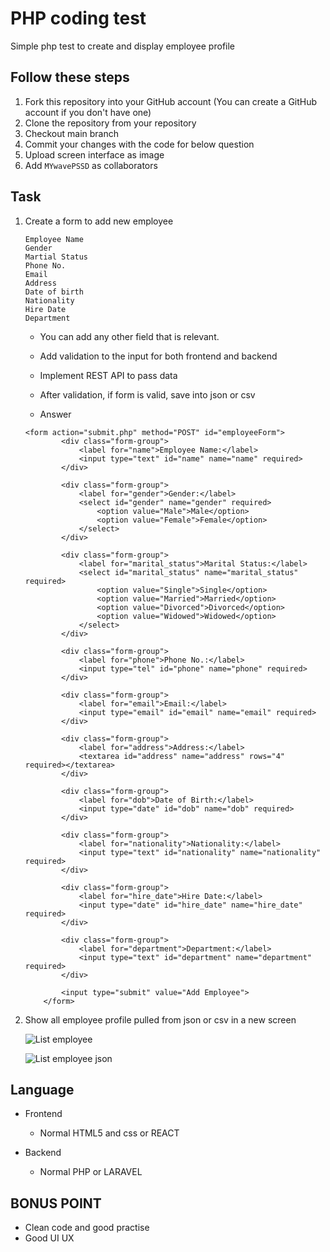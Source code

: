 # PHP coding test

Simple php test to create and display employee profile

## Follow these steps
1. Fork this repository into your GitHub account (You can create a GitHub account if you don't have one)
2. Clone the repository from your repository
3. Checkout main branch
4. Commit your changes with the code for below question
5. Upload screen interface as image
6. Add ```MYwavePSSD``` as collaborators

## Task
1. Create a form to add new employee

    ```
    Employee Name
    Gender
    Martial Status
    Phone No.
    Email
    Address
    Date of birth
    Nationality
    Hire Date
    Department
    ```
    - You can add any other field that is relevant.
    - Add validation to the input for both frontend and backend
    - Implement REST API to pass data
    - After validation, if form is valid, save into json or csv
  
    - Answer
    ```
    <form action="submit.php" method="POST" id="employeeForm">
            <div class="form-group">
                <label for="name">Employee Name:</label>
                <input type="text" id="name" name="name" required>
            </div>

            <div class="form-group">
                <label for="gender">Gender:</label>
                <select id="gender" name="gender" required>
                    <option value="Male">Male</option>
                    <option value="Female">Female</option>
                </select>
            </div>

            <div class="form-group">
                <label for="marital_status">Marital Status:</label>
                <select id="marital_status" name="marital_status" required>
                    <option value="Single">Single</option>
                    <option value="Married">Married</option>
                    <option value="Divorced">Divorced</option>
                    <option value="Widowed">Widowed</option>
                </select>
            </div>

            <div class="form-group">
                <label for="phone">Phone No.:</label>
                <input type="tel" id="phone" name="phone" required>
            </div>

            <div class="form-group">
                <label for="email">Email:</label>
                <input type="email" id="email" name="email" required>
            </div>

            <div class="form-group">
                <label for="address">Address:</label>
                <textarea id="address" name="address" rows="4" required></textarea>
            </div>

            <div class="form-group">
                <label for="dob">Date of Birth:</label>
                <input type="date" id="dob" name="dob" required>
            </div>

            <div class="form-group">
                <label for="nationality">Nationality:</label>
                <input type="text" id="nationality" name="nationality" required>
            </div>

            <div class="form-group">
                <label for="hire_date">Hire Date:</label>
                <input type="date" id="hire_date" name="hire_date" required>
            </div>

            <div class="form-group">
                <label for="department">Department:</label>
                <input type="text" id="department" name="department" required>
            </div>

            <input type="submit" value="Add Employee">
        </form>
    ```

2. Show all employee profile pulled from json or csv in a new screen

   ![List employee](https://github.com/user-attachments/assets/e01c64cb-7d19-429e-ab5f-b34e1cf45c3b)

   ![List employee json](https://github.com/user-attachments/assets/58ad72b8-b362-4e7d-9adb-6aa808a185d0)



## Language
- Frontend
    - Normal HTML5 and css or REACT 

- Backend
    - Normal PHP or LARAVEL

## BONUS POINT

- Clean code and good practise
- Good UI UX

